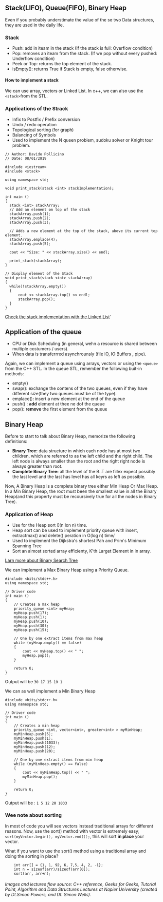 
## Stack(LIFO), Queue(FIFO), Binary Heap

Even if you probably understimate the value of the se two Data structures, they are used in the daily life.

### Stack
* Push: add in iteam in the stack (If the stack is full: Overflow condition)
* Pop: removes an iteam from the stack. (If we pop without every pushed: Underflow condition) 
* Peek or Top: returns the top element of the stack. 
* isEmpty(): returns True if Stack is empty, false otherwise.


#### How to implement a stack
We can use array, vectors or Linked List. In c++, we can also use the ```<stack>```from the STL. 

### Applications of the Strack

* Infix to Postfix / Prefix conversion
* Undo / redo operation
* Topological sorting (for graph)
* Balancing of Symbols
* Used to implement the N queen problem, sudoku solver or Knight tour problem. 

```
// Author: Davide Pollicino
// Date: 08/01/2019

#include <iostream>
#include <stack>

using namespace std;

void print_stack(stack <int> stackImplementation);

int main ()
{
  stack <int> stackArray;
  // Add an element on top of the stack
  stackArray.push(1);
  stackArray.push(2);
  stackArray.push(3);

  // Adds a new element at the top of the stack, above its current top element.
  stackArray.emplace(4);
  stackArray.push(5);

  cout << "Size: " << stackArray.size() << endl;

  print_stack(stackArray);
}

// Display element of the Stack
void print_stack(stack <int> stackArray)
{
  while(!stackArray.empty())
  {
      cout << stackArray.top() << endl;
      stackArray.pop();
  }
}

```

[Check the stack implementation with the Linked List](../algo_and_dataStructure/c++/data-structures/stack/stack-Linked-list.cpp)'

## Application of the queue
* CPU or Disk Scheduling (in general, wehn a resource is shared between multiple costumers / users).
* When data is transferrred asynchrounsly (file IO, IO Buffers , pipe).

Again, we can implement a queue using arrays, vectors or using the ```<queue>``` from the C++ STL. 
In the queue STL, remember the following buit-in methods:
* empty()
* swap(): exchange the contens of the two queues, even if they have different size(they two queues must be of the type).
* emplace(): insert a new element at the end of the queue
* push() : **add** element at  thee ne dof the queue
* pop(): **remove** the first element from the queue

## Binary Heap

Before to start to talk about Binary Heap, memorize the following definitions:
* **Binary Tree:** data structure in which each node has at most two children, which are referred to as the left child and the right child. The left node is always smaller than the root and the right right node is always greater than root. 
* **Complete Binary Tree:** all the level of the B..T are fillex expect possibly the last level and the last has level has all keyrs as left as possible. 

Now,  A Binary Heap is a complete binary tree either Min Heap Or Max Heap. In a Min Binary Heap, the root must been the smallest value in all the Binary Heap(and this property must be recoursively true for all the nodes in Binary Tree).


### Application of Heap
* Use for the Heap sort 0(n lon n) time.
* Heap sort can be used to implement priority queue  with insert, extractmax() and delete() peration in O(log n) time/
* Used to implement the Dijkstra's shortest Pah and Prim's Minimum Spanning Tree
* Sort an almost sorted array efficienty, K'th Larget Element in in array. 

[Larn more about Binary Search Tree](https://www.geeksforgeeks.org/binary-search-tree-data-structure/)

We can implement a Max Binary Heap using a Priority Queue. 

```
#include <bits/stdc++.h>
using namespace std;

// Driver code
int main ()
{
    // Creates a max heap
    priority_queue <int> myHeap;
    myHeap.push(17);
    myHeap.push(1);
    myHeap.push(10);
    myHeap.push(30);
    myHeap.push(15);

    // One by one extract items from max heap
    while (myHeap.empty() == false)
    {
        cout << myHeap.top() << " ";
        myHeap.pop();
    }

    return 0;
}
```
Output will be ```30 17 15 10 1```

We can as well implement a Min Binary Heap 
```
#include <bits/stdc++.h>
using namespace std;

// Driver code
int main ()
{
    // Creates a min heap
    priority_queue <int, vector<int>, greater<int> > myMinHeap;
    myMinHeap.push(5);
    myMinHeap.push(1);
    myMinHeap.push(1033);
    myMinHeap.push(12);
    myMinHeap.push(20);

    // One by one extract items from min heap
    while (myMinHeap.empty() == false)
    {
        cout << myMinHeap.top() << " ";
        myMinHeap.pop();
    }

    return 0;
}
```

Output will be : ```1 5 12 20 1033```

### Wee note about sorting

In most of code you will see vectors instead traditional arrays for different reasons.
Now, use the sort() method with vector is extremely easy; ```sort(myVector.begin(), myVector.end());```, this will sort **in place** your vector.

What if you want to use the sort() method using a traditional array and doing the sorting in place? 
```
    int arr[] = {1, 1, 92, 6, 7,5, 4, 2, -1};
    int n = sizeof(arr)/sizeof(arr[0]);
    sort(arr, arr+n);
```

###### Images and lectures flow source: C++ reference, Geeks for Geeks, Tutorial Point, Algorithm and Data Structures Lectures at Napier University (created by Dt.Simon Powers, and Dt. Simon Wells).


